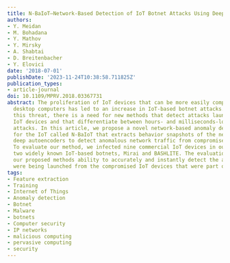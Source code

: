 ```yaml
---
title: N-BaIoT—Network-Based Detection of IoT Botnet Attacks Using Deep Autoencoders
authors:
- Y. Meidan
- M. Bohadana
- Y. Mathov
- Y. Mirsky
- A. Shabtai
- D. Breitenbacher
- Y. Elovici
date: '2018-07-01'
publishDate: '2023-11-24T10:38:58.711825Z'
publication_types:
- article-journal
doi: 10.1109/MPRV.2018.03367731
abstract: The proliferation of IoT devices that can be more easily compromised than
  desktop computers has led to an increase in IoT-based botnet attacks. To mitigate
  this threat, there is a need for new methods that detect attacks launched from compromised
  IoT devices and that differentiate between hours- and milliseconds-long IoT-based
  attacks. In this article, we propose a novel network-based anomaly detection method
  for the IoT called N-BaIoT that extracts behavior snapshots of the network and uses
  deep autoencoders to detect anomalous network traffic from compromised IoT devices.
  To evaluate our method, we infected nine commercial IoT devices in our lab with
  two widely known IoT-based botnets, Mirai and BASHLITE. The evaluation results demonstrated
  our proposed methods ability to accurately and instantly detect the attacks as they
  were being launched from the compromised IoT devices that were part of a botnet.
tags:
- Feature extraction
- Training
- Internet of Things
- Anomaly detection
- Botnet
- Malware
- botnets
- Computer security
- IP networks
- malicious computing
- pervasive computing
- security
---
```


